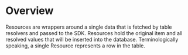 # Overview

Resources are wrappers around a single data that is fetched by table resolvers and passed to the SDK. Resources hold the original item and all resolved values that will be inserted into the database. Terminologically speaking, a single Resource represents a row in the table.
